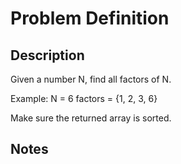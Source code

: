 # Problem Definition

## Description

Given a number N, find all factors of N.

Example:
N = 6
factors = {1, 2, 3, 6}

Make sure the returned array is sorted.

## Notes